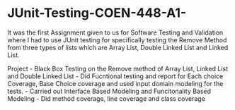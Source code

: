 # JUnit-Testing-COEN-448-A1-

It was the first Assignment given to us for Software Testing and Validation where I had to use JUnit testing for specifically testing the Remove Method from three types of lists which are Array List, Double Linked List and Linked List.


Project  - Black Box Testing on the Remove method of Array List, Linked List and Double Linked List
         - Did Fucntional testing and report for Each choice Coverage, Base Choice coverage and used input domain modeling for the tests.
         - Carried out Interface Based Modeling and Funcitonality Based Modeling
         - Did method coverage, line coverage and class coverage
